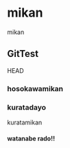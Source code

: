 # mikan
mikan

## GitTest

 HEAD
### hosokawamikan

### kuratadayo
 kuratamikan

#### watanabe rado!!

